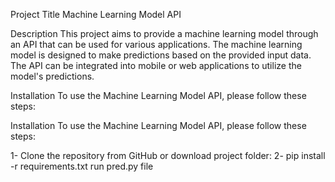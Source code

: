 Project Title
Machine Learning Model API

Description
This project aims to provide a machine learning model through an API that can be used for various applications. The machine learning model is designed to make predictions based on the provided input data. The API can be integrated into mobile or web applications to utilize the model's predictions.

Installation
To use the Machine Learning Model API, please follow these steps:

Installation
To use the Machine Learning Model API, please follow these steps:

1- Clone the repository from GitHub or download project folder:
2- pip install -r requirements.txt
run pred.py file
